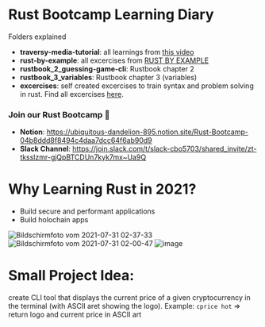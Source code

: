 # Rust Bootcamp Learning Diary

Folders explained
- **traversy-media-tutorial**: all learnings from [this video](https://www.youtube.com/watch?v=zF34dRivLOw)
- **rust-by-example**: all excercises from [RUST BY EXAMPLE](https://doc.rust-lang.org/rust-by-example/)
- **rustbook_2_guessing-game-cli**: Rustbook chapter 2
- **rustbook_3_variables**: Rustbook chapter 3 (variables)
- **excercises**: self created excercises to train syntax and problem solving in rust. Find all excercises [here](https://ubiquitous-dandelion-895.notion.site/Session-2-7-8-2021-8-16h-UTC-Rustlings-and-Excercises-dad6c1e3dd3445d49d94de7893587cc3).

### Join our Rust Bootcamp 🚀
- **Notion**: https://ubiquitous-dandelion-895.notion.site/Rust-Bootcamp-04b8ddd8f8494c4daa7dcc64f6ab90d9
- **Slack Channel**: https://join.slack.com/t/slack-cbo5703/shared_invite/zt-tksslzmr-gjQpBTCDUn7kyk7mx~Ua9Q

# Why Learning Rust in 2021?
- Build secure and performant applications
- Build holochain apps

![Bildschirmfoto vom 2021-07-31 02-37-33](https://user-images.githubusercontent.com/44790691/127734954-5d6d6086-5222-47f0-981c-d7158b89d4ae.png)
![Bildschirmfoto vom 2021-07-31 02-00-47](https://user-images.githubusercontent.com/44790691/127734962-fc37340d-7b3d-486f-8a4f-ee668ea56a3d.png)
![image](https://user-images.githubusercontent.com/44790691/127950852-005994c2-1692-4860-a145-ca527743d566.png)

# Small Project Idea:
create CLI tool that displays the current price of a given cryptocurrency in the terminal (with ASCII aret showing the logo). Example: `cprice hot` => return logo and current price in ASCII art


